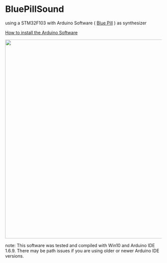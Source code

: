 # BluePillSound
using a STM32F103 with Arduino Software ( [Blue Pill](http://wiki.stm32duino.com/index.php?title=Blue_Pill) ) as synthesizer

[How to install the Arduino Software](http://grauonline.de/wordpress/?page_id=1004)

<p align="left">
  <img src="/doc/BluePillMiniSynthSchematic.png" width="640"/>
</p>

note:
This software was tested and compiled with Win10 and Arduino IDE 1.6.9.
There may be path issues if you are using older or newer Arduino IDE versions.